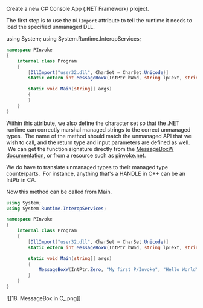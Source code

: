 Create a new C# Console App (.NET Framework) project.

The first step is to use the `DllImport` attribute to tell the runtime it needs to load the specified unmanaged DLL.

using System;
using System.Runtime.InteropServices;

```csharp
namespace PInvoke
{
    internal class Program
    {
        [DllImport("user32.dll", CharSet = CharSet.Unicode)]
        static extern int MessageBoxW(IntPtr hWnd, string lpText, string lpCaption, uint uType);

        static void Main(string[] args)
        {
        }
    }
}
```

  

Within this attribute, we also define the character set so that the .NET runtime can correctly marshal managed strings to the correct unmanaged types.  The name of the method should match the unmanaged API that we wish to call, and the return type and input parameters are defined as well.  We can get the function signature directly from the [MessageBoxW documentation](https://docs.microsoft.com/en-us/windows/win32/api/winuser/nf-winuser-messageboxw), or from a resource such as [pinvoke.net](http://pinvoke.net/default.aspx/user32/MessageBox.html).

We do have to translate unmanaged types to their managed type counterparts.  For instance, anything that's a HANDLE in C++ can be an IntPtr in C#.

Now this method can be called from Main.

```csharp
using System;
using System.Runtime.InteropServices;

namespace PInvoke
{
    internal class Program
    {
        [DllImport("user32.dll", CharSet = CharSet.Unicode)]
        static extern int MessageBoxW(IntPtr hWnd, string lpText, string lpCaption, uint uType);

        static void Main(string[] args)
        {
            MessageBoxW(IntPtr.Zero, "My first P/Invoke", "Hello World", 0);
        }
    }
}
```

![[18. MessageBox in C_.png]]


